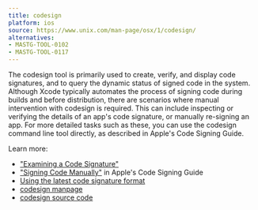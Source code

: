 ```yaml
---
title: codesign
platform: ios
source: https://www.unix.com/man-page/osx/1/codesign/
alternatives:
- MASTG-TOOL-0102
- MASTG-TOOL-0117
---
```


The codesign tool is primarily used to create, verify, and display code signatures, and to query the dynamic status of signed code in the system. Although Xcode typically automates the process of signing code during builds and before distribution, there are scenarios where manual intervention with codesign is required. This can include inspecting or verifying the details of an app's code signature, or manually re-signing an app. For more detailed tasks such as these, you can use the codesign command line tool directly, as described in Apple's Code Signing Guide.

Learn more:

- ["Examining a Code Signature"](https://developer.apple.com/library/archive/documentation/Security/Conceptual/CodeSigningGuide/Procedures/Procedures.html#//apple_ref/doc/uid/TP40005929-CH4-SW10)
- ["Signing Code Manually"](https://developer.apple.com/library/archive/documentation/Security/Conceptual/CodeSigningGuide/Procedures/Procedures.html#//apple_ref/doc/uid/TP40005929-CH4-SW3) in Apple's Code Signing Guide
- [Using the latest code signature format](https://developer.apple.com/documentation/xcode/using-the-latest-code-signature-format)
- [codesign manpage](https://www.unix.com/man-page/osx/1/codesign/)
- [codesign source code](https://opensource.apple.com/source/Security/Security-55471/sec/Security/Tool/codesign.c.auto.html)
